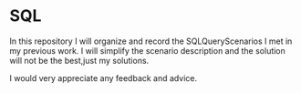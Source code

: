 # SQL
In this repository I will organize and record the SQLQueryScenarios I met in my previous work. I will simplify the scenario description and the solution will not be the best,just my solutions.

I would very appreciate any feedback and advice.
